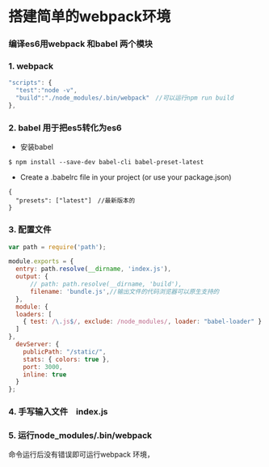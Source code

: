 # 搭建简单的webpack环境

### 编译es6用webpack 和babel 两个模块

### 1. webpack

```js
"scripts": {
  "test":"node -v",
  "build":"./node_modules/.bin/webpack"　//可以运行npm run build
},
```
### 2. babel 用于把es5转化为es6

  - 安装babel

  ```
  $ npm install --save-dev babel-cli babel-preset-latest
  ```

  - Create a .babelrc file in your project (or use your package.json)

  ```
  {
    "presets": ["latest"]　//最新版本的
  }
  ```

### 3. 配置文件

```js
var path = require('path');

module.exports = {
  entry: path.resolve(__dirname, 'index.js'),
  output: {
      // path: path.resolve(__dirname, 'build'),
      filename: 'bundle.js',//输出文件的代码浏览器可以原生支持的
  },
  module: {
  loaders: [
    { test: /\.js$/, exclude: /node_modules/, loader: "babel-loader" }
  ]
},
  devServer: {
    publicPath: "/static/",
    stats: { colors: true },
    port: 3000,
    inline: true
  }
};
```

### 4. 手写输入文件　index.js


### 5. 运行node_modules/.bin/webpack

命令运行后没有错误即可运行webpack 环境，
